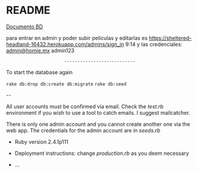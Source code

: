# README

[Documento BD](https://docs.google.com/document/d/1OL7e3A0ZQTvvw3Po0vZ_AY1xifDHageNKSiht-vY8QU/edit?usp=sharing)

 para entrar en admin y poder subir películas y editarlas es https://sheltered-headland-16432.herokuapp.com/admins/sign_in
                          9:14
                          y las credenciales: admin@homie.mx admin123
                          
                          
                          
                          ---------------------------

To start the database again

`rake db:drop db:create db:migrate`
`rake db:seed`

--

All user accounts must be confirmed via email.
Check the _test.rb_ environment if you wish to
use a tool to catch emails. I suggest mailcatcher.

There is only one admin account and you cannot create
another one via the web app. The credentials for
the admin account are in _seeds.rb_



* Ruby version 2.4.1p111

* Deployment instructions: change _production.rb_
as you deem necessary



* ...
